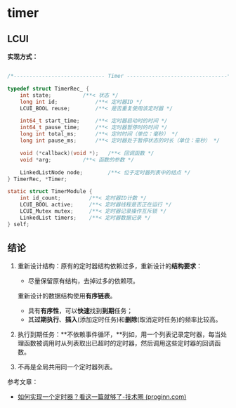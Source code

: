 # timer



## LCUI

**实现方式：**

```c

/*----------------------------- Timer --------------------------------*/

typedef struct TimerRec_ {
	int state;			/**< 状态 */
	long int id;			/**< 定时器ID */
	LCUI_BOOL reuse;		/**< 是否重复使用该定时器 */

	int64_t start_time;		/**< 定时器启动时的时间 */
	int64_t pause_time;		/**< 定时器暂停时的时间 */
	long int total_ms;		/**< 定时时间（单位：毫秒） */
	long int pause_ms;		/**< 定时器处于暂停状态的时长（单位：毫秒） */

	void (*callback)(void *);	/**< 回调函数 */
	void *arg;			/**< 函数的参数 */

	LinkedListNode node;		/**< 位于定时器列表中的结点 */
} TimerRec, *Timer;

static struct TimerModule {
	int id_count;         /**< 定时器ID计数 */
	LCUI_BOOL active;     /**< 定时器线程是否正在运行 */
	LCUI_Mutex mutex;     /**< 定时器记录操作互斥锁 */
	LinkedList timers;    /**< 定时器数据记录 */
} self;

```





## 结论

1. 重新设计结构：原有的定时器结构依赖过多，重新设计的**结构要求**：

   - 尽量保留原有结构，去掉过多的依赖项。

   重新设计的数据结构使用**有序链表**。

   - 具有**有序性**，可以**快速**找到**到期**任务；
   - 其**过期执行**、**插入**(添加定时任务)和**删除**(取消定时任务)的频率比较高。

2. 执行到期任务：**不依赖事件循环，**列如，用一个列表记录定时器，每当处理函数被调用时从列表取出已超时的定时器，然后调用这些定时器的回调函数。

3. 不再是全局共用同一个定时器列表。

参考文章：

- [如何实现一个定时器？看这一篇就够了-技术圈 (proginn.com)](https://jishuin.proginn.com/p/763bfbd54473)

